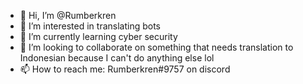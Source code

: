 - 👋 Hi, I’m @Rumberkren
- 👀 I’m interested in translating bots
- 🌱 I’m currently learning cyber security
- 💞️ I’m looking to collaborate on something that needs translation to Indonesian because I can't do anything else lol
- 📫 How to reach me: Rumberkren#9757 on discord

<!---
Rumberkren/Rumberkren is a ✨ special ✨ repository because its `README.md` (this file) appears on your GitHub profile.
You can click the Preview link to take a look at your changes.
--->
